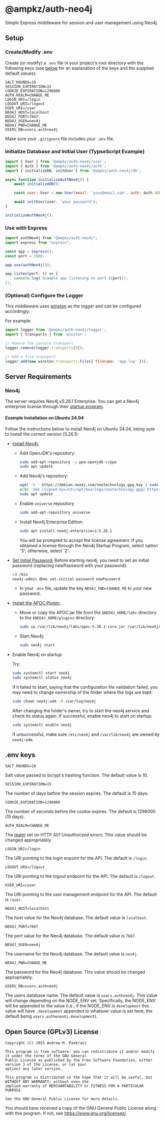# @ampkz/auth-neo4j

Simple Express middleware for session and user management using Neo4j.

## Setup

### Create/Modify .env

Create (or modify) a `.env` file in your project's root directory with the following keys (see [below](#env-keys) for an explanation of the keys and the supplied default values):

```
SALT_ROUNDS=10
SESSION_EXPIRATION=15
COOKIE_EXPIRATION=1296000
AUTH_REALM=CHANGE_ME
LOGIN_URI=/login
LOGOUT_URI=/logout
USER_URI=/user
NEO4J_HOST=localhost
NEO4J_PORT=7687
NEO4J_USER=neo4j
NEO4J_PWD=CHANGE_ME
USERS_DB=users.authneo4j
```

Make sure your `.gitignore` file includes your `.env` file.

### Initialize Database and Initial User (TypseScript Example)

```js
import { User } from '@ampkz/auth-neo4j/user';
import { Auth } from '@ampkz/auth-neo4j/auth';
import { initializeDB, initUser } from '@ampkz/auth-neo4j/db';

async function initializeAuthNeo4j() {
    await initializeDB();

    const user: User = new User(email: 'your@email.com', auth: Auth.ADMIN);

    await initUser(user, 'your password');
}

initializeAuthNeo4j();
```

### Use with Express

```js
import authNeo4j from "@ampkz/auth-neo4j";
import express from "express";

const app = express();
const port = 3000;

app.use(authNeo4j());

app.listen(port, () => {
    console.log(`Example app listening on port ${port});
});
```

### (Optional) Configure the Logger

This middleware uses [winston](https://www.npmjs.com/package/winston) as the logger and can be configured accordingly.

For example:

```js
import logger from '@ampkz/auth-neo4j/logger';
import { transports } from 'winston';

// Remove the console transport
logger.remove(logger.transports[0]);

// Add a file transport
logger.add(new winston.transports.File({ filename: 'app.log' }));
```

## Server Requirements

### Neo4j

The server requires Neo4j v5.26.1 Enterprise. You can get a Neo4j enterprise license through their [startup program](https://neo4j.com/startup-program/ 'Neo4j Startup Program').

#### Example Installation on Ubuntu 24.04

Follow the instructions below to install Neo4j on Ubuntu 24.04, being sure to install the correct version (5.26.1):

- [Install Neo4j:](https://neo4j.com/docs/operations-manual/current/installation/linux/debian/ 'Neo4j')
    - Add OpenJDK's repository:
        ```bash
        sudo add-apt-repository -y ppa:openjdk-r/ppa
        sudo apt update
        ```
    - Add Neo4j's repository:
        ```bash
        wget -O - https://debian.neo4j.com/neotechnology.gpg.key | sudo gpg --dearmor -o /etc/apt/keyrings/neotechnology.gpg
        echo 'deb [signed-by=/etc/apt/keyrings/neotechnology.gpg] https://debian.neo4j.com stable 5' | sudo tee -a /etc/apt/sources.list.d/neo4j.list
        sudo apt update
        ```
    - Enable `universe` repository
        ```bash
        sudo add-apt-repository universe
        ```
    - Install Neo4j Enterprise Edition:
        ```bash
        sudo apt install neo4j-enterprise=1:5.26.1
        ```
        You will be prompted to accept the license agreement. If you obtained a license through the Neo4j Startup Program, select option '3'; otherwise, select '2'.
- [Set Initial Password:](https://neo4j.com/docs/operations-manual/2025.01/configuration/set-initial-password/ 'Neo4j Set Initial Password')
  Before starting neo4j, you need to set an initial password (replacing newPassword with your password):

    ```bash
    cd /bin
    neo4j-admin dbms set-initial-password newPassword
    ```

    - In your `.env` file, update the key `NEO4J_PWD=CHANGE_ME` to your new password.

- [Install the APOC Plugin:](https://neo4j.com/docs/apoc/current/installation/ 'Install the APOC plugin')
    - Move or copy the APOC jar file from the `$NEO4J_HOME/labs` directory to the `$NEO4J_HOME/plugins` directory:
        ```bash
        sudo cp /var/lib/neo4j/labs/apoc-5.26.1-core.jar /var/lib/neo4j/plugins
        ```
    - Start Neo4j:
        ```bash
        sudo neo4j start
        ```
- Enable Neo4j on startup:

    Try:

    ```bash
    sudo systemctl start neo4j
    sudo systemctl status neo4j
    ```

    If it failed to start, saying that the configuration file validation failed, you may need to change ownership of the folder where the logs are kept:

    ```bash
    sudo chown neo4j:adm -R /var/log/neo4j
    ```

    After changing the folder's owner, try to start the neo4j service and check its status again. If successful, enable neo4j to start on startup:

    ```bash
    sudo systemctl enable neo4j
    ```

    If unsuccessful, make sure `/etc/neo4j` and `/var/lib/neo4j` are owned by `neo4j:adm`.

## .env keys

```
SALT_ROUNDS=10
```

Salt value passed to bcrypt's hashing function. The default value is 10.

```
SESSION_EXPIRATION=15
```

The number of days before the session expires. The default is 15 days.

```
COOKIE_EXPIRATION=1296000
```

The number of seconds before the cookie expires. The default is 1296000 (15 days).

```
AUTH_REALM=CHANGE_ME
```

The [realm](https://developer.mozilla.org/en-US/docs/Web/HTTP/Reference/Headers/WWW-Authenticate#realm) set on HTTP 401 Unauthorized errors. This value should be changed appropriately.

```
LOGIN_URI=/login
```

The URI pointing to the login enpoint for the API. The default is `/login`.

```
LOGOUT_URI=/logout
```

The URI pointing to the logout endpoint for the API. The default is `/logout`.

```
USER_URI=/user
```

The URI pointing to the user management endpoint for the API. The default is `/user`.

```
NEO4J_HOST=localhost
```

The host value for the Neo4j database. The default value is `localhost`.

```
NEO4J_PORT=7687
```

The port value for the Neo4j database. The default value is `7687`.

```
NEO4J_USER=neo4j
```

The username for the Neo4j database. The default value is `neo4j`.

```
NEO4J_PWD=CHANGE_ME
```

The password for the Neo4j database. This value should be changed appropriately.

```
USERS_DB=users.authneo4j
```

The users database name. The default value is `users.authneo4j`. This value will change depending on the NODE_ENV set. Specifically, the NODE_ENV will be appended to the value (i.e., if the NODE_ENV is `development` this value will have `.development` appended to whatever value is set here, the default being `users.autheneo4j.development`).

## Open Source (GPLv3) License

    Copyright (C) 2025 Andrew M. Pankratz

    This program is free software: you can redistribute it and/or modify it under the terms of the GNU General
    Public License as published by the Free Software Foundation, either version 3 of the License, or (at your
    option) any later version.

    This program is distributed in the hope that it will be useful, but WITHOUT ANY WARRANTY; without even the
    implied warranty of MERCHANTABILITY or FITNESS FOR A PARTICULAR PURPOSE.

    See the GNU General Public License for more details.

You should have received a copy of the GNU General Public License along with this program. If not, see <https://www.gnu.org/licenses/>.
